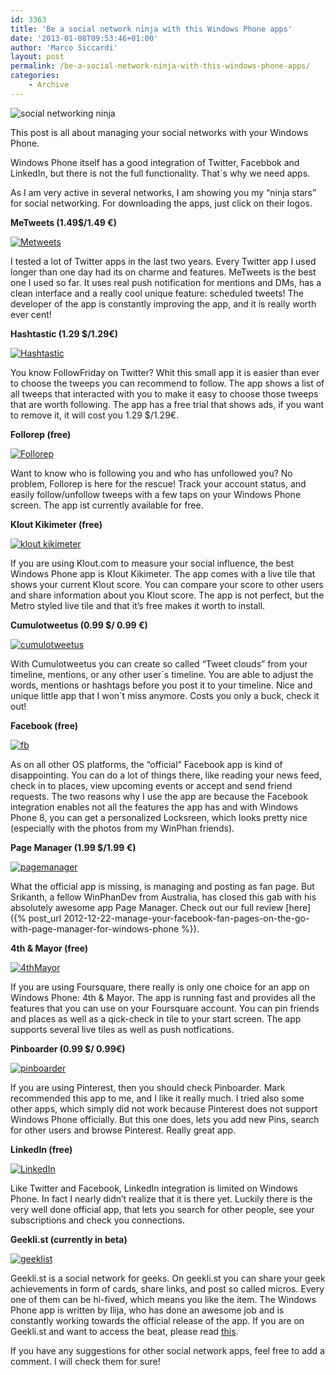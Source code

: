 ```yaml
---
id: 3363
title: 'Be a social network ninja with this Windows Phone apps'
date: '2013-01-08T09:53:46+01:00'
author: 'Marco Siccardi'
layout: post
permalink: /be-a-social-network-ninja-with-this-windows-phone-apps/
categories:
    - Archive
---
```


![social networking ninja](/assets/img/2013/01/social-networking-ninja.png)


This post is all about managing your social networks with your Windows Phone.

Windows Phone itself has a good integration of Twitter, Facebbok and LinkedIn, but there is not the full functionality. That´s why we need apps.

As I am very active in several networks, I am showing you my “ninja stars” for social networking. For downloading the apps, just click on their logos.

**MeTweets (1.49$/1.49 €)**

[![Metweets](/assets/img/2013/01/Metweets.png)
](https://www.windowsphone.com/s?appid=bc15d416-b881-4f19-9542-33444f0eca2f)

I tested a lot of Twitter apps in the last two years. Every Twitter app I used longer than one day had its on charme and features. MeTweets is the best one I used so far. It uses real push notification for mentions and DMs, has a clean interface and a really cool unique feature: scheduled tweets! The developer of the app is constantly improving the app, and it is really worth ever cent!

**Hashtastic (1.29 $/1.29€)**

[![Hashtastic](/assets/img/2013/01/Hashtastic.png)
](https://www.windowsphone.com/s?appid=64ee2a33-b259-4aa1-91f5-36541978dd36)

You know FollowFriday on Twitter? Whit this small app it is easier than ever to choose the tweeps you can recommend to follow. The app shows a list of all tweeps that interacted with you to make it easy to choose those tweeps that are worth following. The app has a free trial that shows ads, if you want to remove it, it will cost you 1.29 $/1.29€.

**Follorep (free)**

[![Follorep](/assets/img/2013/01/Follorep.png)
](https://www.windowsphone.com/s?appid=e2fabdc6-3de4-4353-b3f3-dc4ac457219a)

Want to know who is following you and who has unfollowed you? No problem, Follorep is here for the rescue! Track your account status, and easily follow/unfollow tweeps with a few taps on your Windows Phone screen. The app ist currently available for free.

**Klout Kikimeter (free)**

[![klout kikimeter](/assets/img/2013/01/klout-kikimeter.png)
](https://www.windowsphone.com/s?appid=2d2a85b1-d6ee-43f4-a302-4ada9fc606ea)

If you are using Klout.com to measure your social influence, the best Windows Phone app is Klout Kikimeter. The app comes with a live tile that shows your current Klout score. You can compare your score to other users and share information about you Klout score. The app is not perfect, but the Metro styled live tile and that it’s free makes it worth to install.

**Cumulotweetus (0.99 $/ 0.99 €)**

[![cumulotweetus](/assets/img/2013/01/cumulotweetus.png)
](https://www.windowsphone.com/s?appid=72ade68a-f416-4a11-b515-e881255d5261)

With Cumulotweetus you can create so called “Tweet clouds” from your timeline, mentions, or any other user´s timeline. You are able to adjust the words, mentions or hashtags before you post it to your timeline. Nice and unique little app that I won´t miss anymore. Costs you only a buck, check it out!

**Facebook (free)**

[![fb](/assets/img/2013/01/fb.png)
](https://www.windowsphone.com/s?appid=82a23635-5bd9-df11-a844-00237de2db9e)

As on all other OS platforms, the “official” Facebook app is kind of disappointing. You can do a lot of things there, like reading your news feed, check in to places, view upcoming events or accept and send friend requests. The two reasons why I use the app are because the Facebook integration enables not all the features the app has and with Windows Phone 8, you can get a personalized Locksreen, which looks pretty nice (especially with the photos from my WinPhan friends).

**Page Manager (1.99 $/1.99 €)**

[![pagemanager](/assets/img/2013/01/pagemanager.png)
](https://www.windowsphone.com/s?appid=918c0ff6-b756-4e4e-9192-1bb4de86192c)

What the official app is missing, is managing and posting as fan page. But Srikanth, a fellow WinPhanDev from Australia, has closed this gab with his absolutely awesome app Page Manager. Check out our full review [here]({% post_url 2012-12-22-manage-your-facebook-fan-pages-on-the-go-with-page-manager-for-windows-phone %}).

**4th &amp; Mayor (free)**

[![4thMayor](/assets/img/2013/01/4thMayor.png)
](https://www.windowsphone.com/s?appid=c7d13b8d-9951-e011-854c-00237de2db9e)

If you are using Foursquare, there really is only one choice for an app on Windows Phone: 4th &amp; Mayor. The app is running fast and provides all the features that you can use on your Foursquare account. You can pin friends and places as well as a qick-check in tile to your start screen. The app supports several live tiles as well as push notfications.

**Pinboarder (0.99 $/ 0.99€)**

[![pinboarder](/assets/img/2013/01/pinboarder.png)
](https://www.windowsphone.com/s?appid=a9d53656-bd63-49ff-8805-defc09bddc2e)

If you are using Pinterest, then you should check Pinboarder. Mark recommended this app to me, and I like it really much. I tried also some other apps, which simply did not work because Pinterest does not support Windows Phone officially. But this one does, lets you add new Pins, search for other users and browse Pinterest. Really great app.

**LinkedIn (free)**

[![LinkedIn](/assets/img/2013/01/LinkedIn.png)
](https://www.windowsphone.com/s?appid=bdc7ae24-9051-474c-a89a-2b18f58d1317)

Like Twitter and Facebook, LinkedIn integration is limited on Windows Phone. In fact I nearly didn’t realize that it is there yet. Luckily there is the very well done official app, that lets you search for other people, see your subscriptions and check you connections.

**Geekli.st (currently in beta)**

[![geeklist](/assets/img/2013/01/geeklist.png)
](https://awsomedevsigner.blogspot.de/2012/11/geeklist-windows-phone-app-beta-test.html)

Geekli.st is a social network for geeks. On geekli.st you can share your geek achievements in form of cards, share links, and post so called micros. Every one of them can be hi-fived, which means you like the item. The Windows Phone app is written by Ilija, who has done an awesome job and is constantly working towards the official release of the app. If you are on Geekli.st and want to access the beat, please read [this](https://awsomedevsigner.blogspot.de/2012/11/geeklist-windows-phone-app-beta-test.html).

If you have any suggestions for other social network apps, feel free to add a comment. I will check them for sure!